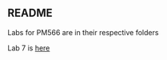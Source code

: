 
## README

Labs for PM566 are in their respective folders

Lab 7 is [here](https://ghcdn.rawgit.org/meredithfranklin/PM566-labs/master/lab07/README.html)
